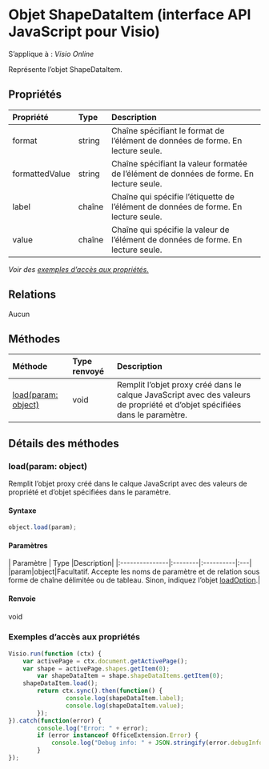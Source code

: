 # <a name="shapedataitem-object-javascript-api-for-visio"></a>Objet ShapeDataItem (interface API JavaScript pour Visio)

S’applique à : _Visio Online_

Représente l’objet ShapeDataItem.

## <a name="properties"></a>Propriétés

| Propriété       | Type    |Description|
|:---------------|:--------|:----------|
|format|string|Chaîne spécifiant le format de l’élément de données de forme. En lecture seule.|
|formattedValue|string|Chaîne spécifiant la valeur formatée de l’élément de données de forme. En lecture seule.|
|label|chaîne|Chaîne qui spécifie l’étiquette de l’élément de données de forme. En lecture seule.|
|value|chaîne|Chaîne qui spécifie la valeur de l’élément de données de forme. En lecture seule.|

_Voir des [exemples d’accès aux propriétés.](#property-access-examples)_

## <a name="relationships"></a>Relations
Aucun


## <a name="methods"></a>Méthodes

| Méthode           | Type renvoyé    |Description|
|:---------------|:--------|:----------|
|[load(param: object)](#loadparam-object)|void|Remplit l’objet proxy créé dans le calque JavaScript avec des valeurs de propriété et d’objet spécifiées dans le paramètre.|

## <a name="method-details"></a>Détails des méthodes


### <a name="loadparam-object"></a>load(param: object)
Remplit l’objet proxy créé dans le calque JavaScript avec des valeurs de propriété et d’objet spécifiées dans le paramètre.

#### <a name="syntax"></a>Syntaxe
```js
object.load(param);
```

#### <a name="parameters"></a>Paramètres
| Paramètre       | Type    |Description|
|:---------------|:--------|:----------|:---|
|param|object|Facultatif. Accepte les noms de paramètre et de relation sous forme de chaîne délimitée ou de tableau. Sinon, indiquez l’objet [loadOption](loadoption.md).|

#### <a name="returns"></a>Renvoie
void
### <a name="property-access-examples"></a>Exemples d’accès aux propriétés
```js
Visio.run(function (ctx) { 
    var activePage = ctx.document.getActivePage();
    var shape = activePage.shapes.getItem(0);
        var shapeDataItem = shape.shapeDataItems.getItem(0);
    shapeDataItem.load();
        return ctx.sync().then(function() {
                console.log(shapeDataItem.label);
                console.log(shapeDataItem.value);
        });
}).catch(function(error) {
        console.log("Error: " + error);
        if (error instanceof OfficeExtension.Error) {
            console.log("Debug info: " + JSON.stringify(error.debugInfo));
        }
});
```
